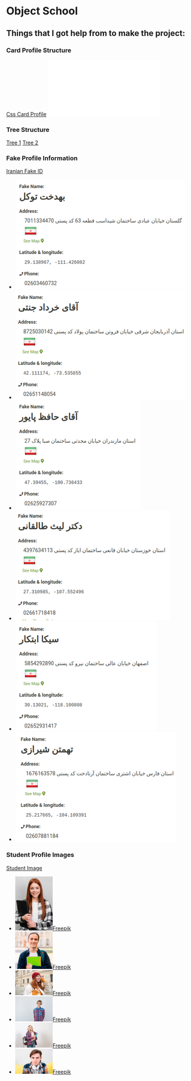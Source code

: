 # Object School


## Things that I got help from to make the project:

### Card Profile Structure
[Css Card Profile](https://www.codingnepalweb.com/neumorphism-profile-card-html-css/)
![Html, Css Files](./reference/css-card-profile/index.html)

### Tree Structure
[Tree 1](https://stackoverflow.com/questions/53151296/family-tree-with-pure-html-and-css-or-with-minimal-js)
[Tree 2](https://thecodeplayer.com/walkthrough/css3-family-tree)

### Fake Profile Information
[Iranian Fake ID](https://fauxid.com/fake-name-generator/iran)
- ![Numer 1](./reference/fake-profile-information/1.png)
- ![Numer 2](./reference/fake-profile-information/2.png)
- ![Numer 3](./reference/fake-profile-information/3.png)
- ![Numer 4](./reference/fake-profile-information/4.png)
- ![Numer 5](./reference/fake-profile-information/5.png)
- ![Numer 6](./reference/fake-profile-information/6.png)

### Student Profile Images
[Student Image](https://www.freepik.com/)
- ![Number 1](./reference/studnet-profile-images/modern-woman-holding-laptop-medium-shot-100X144.jpg)[Freepik](https://www.freepik.com/free-photo/modern-woman-holding-laptop-medium-shot_6185630.htm#fromView=search&page=3&position=16&uuid=ce7da349-64cb-4361-95e0-9c20f499d941)<br>
- ![Number 2](./reference/studnet-profile-images/portrait-handsome-student-smiling-100X100.jpg)[Freepik](https://www.freepik.com/free-photo/portrait-handsome-student-smiling_8919118.htm#fromView=search&page=1&position=2&uuid=ce7da349-64cb-4361-95e0-9c20f499d941)<br>
- ![Number 3](./reference/studnet-profile-images/tourism-travelling-young-redhead-woman-smiling-tourist-walking-with-backpack-around-city-centre-100X67.jpg)[Freepik](https://www.freepik.com/free-photo/tourism-travelling-young-redhead-woman-smiling-tourist-walking-with-backpack-around-city-centre_38795533.htm#fromView=search&page=1&position=1&uuid=b8dc9881-c9d8-4777-84b9-f60b603f6377)<br>
- ![Number 4](./reference/studnet-profile-images/young-teen-boy-keeping-hands-back-checked-shirt-looking-confident-front-view-100X67.jpg)[Freepik](https://www.freepik.com/free-photo/young-teen-boy-keeping-hands-back-checked-shirt-looking-confident-front-view_17410869.htm#fromView=search&page=1&position=42&uuid=ce7da349-64cb-4361-95e0-9c20f499d941)<br>
- ![Number 5](./reference/studnet-profile-images/female-student-holding-files-copybooks-white-100X67.jpg)[Freepik](https://www.freepik.com/free-photo/female-student-holding-files-copybooks-white_11310301.htm#fromView=search&page=1&position=36&uuid=ef911e35-5f8a-45fe-83e0-4e7bc7c21b85)<br>
- ![Number 6](./reference/studnet-profile-images/portrait-teenage-boy-100X67.jpg)[Freepik](https://www.freepik.com/free-photo/portrait-teenage-boy_4142571.htm#fromView=search&page=3&position=45&uuid=ce7da349-64cb-4361-95e0-9c20f499d941)<br>